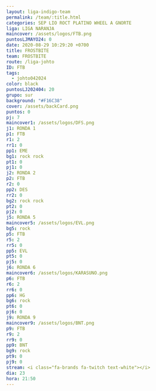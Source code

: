 ```yaml
---
layout: liga-indigo-team
permalink: /team/:title.html
categories: SEP LIO ROCT PLATINO WHEEL A GNORTE
liga: LIGA NARANJA
maincover: /assets/logos/FTB.png
puntosLJMAYO24: 0
date: 2020-08-29 10:29:20 +0700
title: FROSTBITE
team: FROSTBITE
route: /liga-johto
ID: FTB
tags:
  - johto042024
color: black
puntosLJ202404: 20
grupo: sur
background: "#F16C38"
cover: /assets/backCard.png
puntos: 0
pj: 7
maincover1: /assets/logos/DFS.png
j1: RONDA 1
p1: FTB
r1: 2
rr1: 0
pp1: EME
bg1: rock rock
pt1: 0
pj1: 0
j2: RONDA 2
p2: FTB
r2: 0
pp2: DES
rr2: 0
bg2: rock rock
pt2: 0
pj2: 0
j5: RONDA 5
maincover5: /assets/logos/EVL.png
bg5: rock
p5: FTB
r5: 2
rr5: 0
pp5: EVL
pt5: 0
pj5: 0
j6: RONDA 6
maincover6: /assets/logos/KARASUNO.png
p6: FTB
r6: 2
rr6: 0
pp6: HG
bg6: rock
pt6: 0
pj6: 0
j9: RONDA 9
maincover9: /assets/logos/BNT.png
p9: FTB
r9: 2
rr9: 0
pp9: BNT
bg9: rock
pt9: 0
pj9: 0
stream: <i class="fa-brands fa-twitch text-white"></i>
dia: 23
hora: 21:50
---
```



